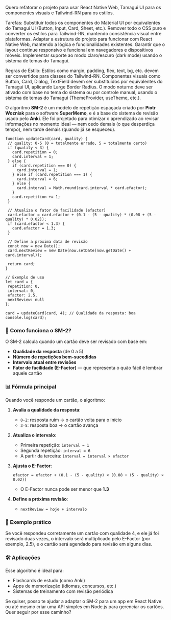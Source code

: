 Quero refatorar o projeto para usar React Native Web, Tamagui UI para os componentes visuais e Tailwind-RN para os estilos.

Tarefas:
Substituir todos os componentes do Material UI por equivalentes do Tamagui UI (Button, Input, Card, Sheet, etc.).
Remover todo o CSS puro e converter os estilos para Tailwind-RN, mantendo consistência visual entre plataformas.
Adaptar a estrutura do projeto para funcionar com React Native Web, mantendo a lógica e funcionalidades existentes.
Garantir que o layout continue responsivo e funcional em navegadores e dispositivos móveis.
Implementar suporte ao modo claro/escuro (dark mode) usando o sistema de temas do Tamagui.

Regras de Estilo:
Estilos como margin, padding, flex, text, bg, etc. devem ser convertidos para classes do Tailwind-RN.
Componentes visuais como Button, Card, Dialog, TextField devem ser substituídos por equivalentes do Tamagui UI, aplicando Large Border Radius.
O modo noturno deve ser ativado com base no tema do sistema ou por controle manual, usando o sistema de temas do Tamagui (ThemeProvider, useTheme, etc.).


O algoritmo **SM-2** é um modelo de repetição espaçada criado por **Piotr Wozniak** para o software **SuperMemo**, e é a base do sistema de revisão usado pelo **Anki**. Ele foi projetado para otimizar o aprendizado ao revisar informações no momento ideal — nem cedo demais (o que desperdiça tempo), nem tarde demais (quando já se esqueceu).

 ```text
function updateCard(card, quality) {
  // quality: 0-5 (0 = totalmente errado, 5 = totalmente certo)
  if (quality < 3) {
    card.repetition = 0;
    card.interval = 1;
  } else {
    if (card.repetition === 0) {
      card.interval = 1;
    } else if (card.repetition === 1) {
      card.interval = 6;
    } else {
      card.interval = Math.round(card.interval * card.efactor);
    }
    card.repetition += 1;
  }

  // Atualiza o fator de facilidade (efactor)
  card.efactor = card.efactor + (0.1 - (5 - quality) * (0.08 + (5 - quality) * 0.02));
  if (card.efactor < 1.3) {
    card.efactor = 1.3;
  }

  // Define a próxima data de revisão
  const now = new Date();
  card.nextReview = new Date(now.setDate(now.getDate() + card.interval));

  return card;
}

// Exemplo de uso
let card = {
  repetition: 0,
  interval: 0,
  efactor: 2.5,
  nextReview: null
};

card = updateCard(card, 4); // Qualidade da resposta: boa
console.log(card);
 ```




### 🧠 Como funciona o SM-2?

O SM-2 calcula quando um cartão deve ser revisado com base em:

- **Qualidade da resposta** (de 0 a 5)
- **Número de repetições bem-sucedidas**
- **Intervalo atual entre revisões**
- **Fator de facilidade (E-Factor)** — que representa o quão fácil é lembrar aquele cartão

### 📊 Fórmula principal

Quando você responde um cartão, o algoritmo:

1. **Avalia a qualidade da resposta**:
   - `0-2`: resposta ruim → o cartão volta para o início
   - `3-5`: resposta boa → o cartão avança

2. **Atualiza o intervalo**:
   - Primeira repetição: `interval = 1`
   - Segunda repetição: `interval = 6`
   - A partir da terceira: `interval = interval × efactor`

3. **Ajusta o E-Factor**:
   ```text
   efactor = efactor + (0.1 - (5 - quality) × (0.08 + (5 - quality) × 0.02))
   ```
   - O E-Factor nunca pode ser menor que **1.3**

4. **Define a próxima revisão**:
   - `nextReview = hoje + intervalo`

### 📌 Exemplo prático

Se você respondeu corretamente um cartão com qualidade 4, e ele já foi revisado duas vezes, o intervalo será multiplicado pelo E-Factor (por exemplo, 2.5), e o cartão será agendado para revisão em alguns dias.

### 🛠️ Aplicações

Esse algoritmo é ideal para:
- Flashcards de estudo (como Anki)
- Apps de memorização (idiomas, concursos, etc.)
- Sistemas de treinamento com revisão periódica

Se quiser, posso te ajudar a adaptar o SM-2 para um app em React Native ou até mesmo criar uma API simples em Node.js para gerenciar os cartões. Quer seguir por esse caminho?
